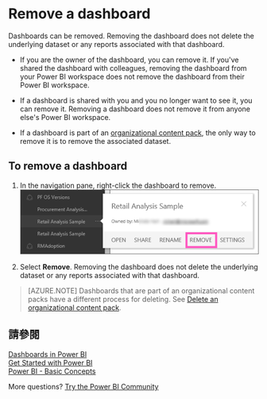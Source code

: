 <properties
   pageTitle="Remove a dashboard"
   description="Remove a dashboard"
   services="powerbi"
   documentationCenter=""
   authors="mihart"
   manager="mblythe"
   backup=""
   editor=""
   tags=""
   qualityFocus="no"
   qualityDate=""/>

<tags
   ms.service="powerbi"
   ms.devlang="NA"
   ms.topic="article"
   ms.tgt_pltfrm="NA"
   ms.workload="powerbi"
   ms.date="10/01/2016"
   ms.author="mihart"/>

# <a name="remove-a-dashboard"></a>Remove a dashboard  

Dashboards can be removed. Removing the dashboard does not delete the underlying dataset or any reports associated with that dashboard.

-   If you are the owner of the dashboard, you can remove it. If you've shared the dashboard with colleagues, removing the dashboard from your Power BI workspace does not remove the dashboard from their Power BI workspace.

-   If a dashboard is shared with you and you no longer want to see it, you can remove it.  Removing a dashboard does not remove it from anyone else's Power BI workspace.

-   If a dashboard is part of an <bpt id="p1">[</bpt>organizational content pack<ept id="p1">](powerbi-service-organizational-content-pack-delete.md)</ept>, the only way to remove it is to remove the associated dataset.

## <a name="to-remove-a-dashboard"></a>To remove a dashboard  
1.  In the navigation pane, right-click the dashboard to remove.  
    ![](media/powerbi-service-delete-or-remove-a-dashboard/delete_or_remove2.png)

2.  Select <bpt id="p1">**</bpt>Remove<ept id="p1">**</ept>.  Removing the dashboard does not delete the underlying dataset or any reports associated with that dashboard.

>[AZURE.NOTE] Dashboards that are part of an organizational content packs have a different process for deleting.  See <bpt id="p1">[</bpt>Delete an organizational content pack<ept id="p1">](powerbi-service-organizational-content-pack-delete.md)</ept>.

## <a name="see-also"></a>請參閱  
<bpt id="p1">[</bpt>Dashboards in Power BI<ept id="p1">](powerbi-service-dashboards.md)</ept>  
<bpt id="p1">[</bpt>Get Started with Power BI<ept id="p1">](powerbi-service-get-started.md)</ept>  
<bpt id="p1">[</bpt>Power BI - Basic Concepts<ept id="p1">](powerbi-service-basic-concepts.md)</ept>

More questions? <bpt id="p1">[</bpt>Try the Power BI Community<ept id="p1">](http://community.powerbi.com/)</ept>
